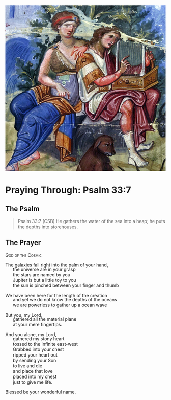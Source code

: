 <img class="intro-right" src="art-paris-psalter.jpg">

<style>
  li {list-style-type: none;}
  p + ul {
    margin-top: -18px;
}
</style>

# Praying Through: Psalm 33:7

## The Psalm

>Psalm 33:7 (CSB)   He gathers the water of the sea into a heap; he puts the depths into storehouses.

## The Prayer

<div style="font-variant: small-caps;">God of the Cosmic</div>

The galaxies fall right into the palm of your hand,
* the universe are in your grasp
* the stars are named by you
* Jupiter is but a little toy to you
* the sun is pinched between your finger and thumb

We have been here for the length of the creation
* and yet we do not know the depths of the oceans
* we are powerless to gather up a ocean wave

But you, my Lord,
* gathered all the material plane
* at your mere fingertips.

And you alone, my Lord,
* gathered my stony heart
* tossed to the infinite east-west
* Grabbed into your chest
* ripped your heart out
* by sending your Son
* to live and die
* and place that love
* placed into my chest
* just to give me life.

Blessed be your wonderful name.
